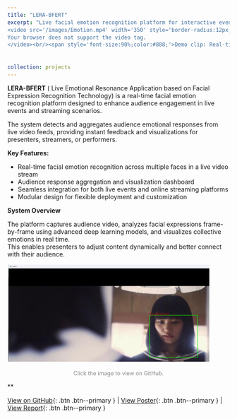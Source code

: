 ```yaml
---
title: "LERA-BFERT"
excerpt: "Live facial emotion recognition platform for interactive events and real-time audience feedback.<br/>
<video src='/images/Emotion.mp4' width='350' style='border-radius:12px;box-shadow:0 2px 10px rgba(0,0,0,.1);margin-top:8px;' muted autoplay loop playsinline controls>
Your browser does not support the video tag.
</video><br/><span style='font-size:90%;color:#888;'>Demo clip: Real-time emotion recognition </span>"


collection: projects
---
```


**LERA-BFERT** ( Live Emotional Resonance Application based on Facial Expression Recognition Technology) is a real-time facial emotion recognition platform designed to enhance audience engagement in live events and streaming scenarios.

The system detects and aggregates audience emotional responses from live video feeds, providing instant feedback and visualizations for presenters, streamers, or performers.

**Key Features:**
- Real-time facial emotion recognition across multiple faces in a live video stream
- Audience response aggregation and visualization dashboard
- Seamless integration for both live events and online streaming platforms
- Modular design for flexible deployment and customization

**System Overview**

The platform captures audience video, analyzes facial expressions frame-by-frame using advanced deep learning models, and visualizes collective emotions in real time.  
This enables presenters to adjust content dynamically and better connect with their audience.

[![Demo](/images/Emotion_ex.png)](https://github.com/drink36/LERA-BFERT)  
<p align="center"><span style="font-size:90%;color:#888;">Click the image to view on GitHub.</span> </p>
**

[View on GitHub](https://github.com/drink36/LERA-BFERT){: .btn .btn--primary } | 
[View Poster](https://github.com/drink36/LERA-BFERT/blob/main/pic/Project_Poster.png){: .btn .btn--primary } | 
[View Report](https://github.com/drink36/LERA-BFERT/blob/main/pic/Project_Paper.pdf){: .btn .btn--primary }